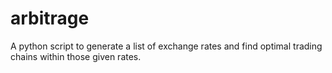 # arbitrage
A python script to generate a list of exchange rates and find optimal trading chains within those given rates.
